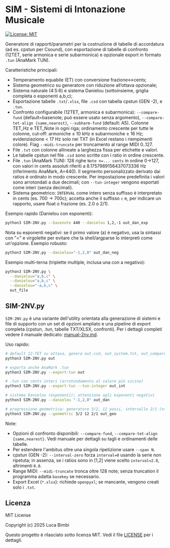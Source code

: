 # SIM - Sistemi di Intonazione Musicale

[![License: MIT](https://img.shields.io/badge/License-MIT-green.svg)](LICENSE)

Generatore di rapporti/parametri per la costruzione di tabelle di accordatura (ad es. cpstun per Csound),
con esportazione di tabelle di confronto (12TET, serie armonica e serie subarmonica) e opzionale export in formato `.tun` (AnaMark TUN).

Caratteristiche principali:
- Temperamento equabile (ET) con conversione frazione↔cents;
- Sistema geometrico su generatore con riduzione all’ottava opzionale;
- Sistema naturale (4:5:6) e sistema Danielou (sottoinsieme, griglia completa o esponenti a,b,c);
- Esportazione tabelle `.txt`/`.xlsx`, file `.csd` con tabella cpstun (GEN -2), e `.tun`.
- Confronto configurabile (12TET, armonica e subarmonica): `--compare-fund` (default=basenote; può essere usato senza argomento), `--compare-tet-align {same,nearest}`, `--subharm-fund` (default: A5). Colonne TET_Hz e TET_Note in ogni riga; ordinamento crescente per tutte le colonne, cut‑off: armoniche ≤ 10 kHz e subarmoniche ≥ 16 Hz; evidenziazione < 17 Hz solo nei TXT (in Excel restano i riempimenti colore). Flag `--midi-truncate` per troncamento al range MIDI 0..127.
- File `.txt` con colonne allineate a larghezza fissa per etichette e valori.
- Le tabelle cpstun nel file `.csd` sono scritte con i ratio in ordine crescente.
- File `.tun` (AnaMark TUN): 128 righe `Note n=... cents` in ordine 0→127, con valori in cents assoluti riferiti a 8.1757989156437073336 Hz (riferimento AnaMark, A=440). Il segmento personalizzato derivato dai ratios è ordinato in modo crescente. Per impostazione predefinita i valori sono arrotondati a due decimali; con `--tun-integer` vengono esportati come interi (senza decimali).
- Sistema geometrico: `INTERVAL` come intero senza suffisso è interpretato in cents (es. 700 → 700c); accetta anche il suffisso `c` e, per indicare un rapporto, usare float o frazione (es. 2.0 o 2/1).

Esempio rapido (Danielou con esponenti):
```bash
python3 SIM-2NV.py --basenote 440 --danielou 1,2,-1 out_dan_exp
```

Nota su esponenti negativi: se il primo valore (a) è negativo, usa la sintassi con "=" e virgolette per evitare che la shell/argparse lo interpreti come un'opzione.
Esempio robusto:
```bash
python3 SIM-2NV.py --danielou="-1,2,0" out_dan_neg
```

Esempio multi-terna (triplette multiple, inclusa una con a negativo):
```bash
python3 SIM-2NV.py \
  --danielou="a,b,c" \
  --danielou="a,b,c" \
  --danielou="-a,b,c" \
  out_file
```

## SIM-2NV.py
`SIM-2NV.py` è una variante dell'utility orientata alla generazione di sistemi e file di supporto con un set di opzioni ampliato e una pipeline di export completa (cpstun, .tun, tabelle TXT/XLSX, confronti). Per i dettagli completi vedere il manuale dedicato: [manual-2nv.md](manual-2nv.md).

Uso rapido:
```bash
# default 12-TET su ottava, genera out.csd, out_system.txt, out_compare.txt
python3 SIM-2NV.py out

# esporta anche AnaMark .tun
python3 SIM-2NV.py --export-tun out

# .tun con cents interi (arrotondamento al valore più vicino)
python3 SIM-2NV.py --export-tun --tun-integer out_int

# sistema Danielou (esponenti); attenzione agli esponenti negativi
python3 SIM-2NV.py --danielou "-1,2,0" out_dan

# progressione geometrica: generatore 3/2, 12 passi, intervallo 2/1 (ottava)
python3 SIM-2NV.py --geometric 3/2 12 2/1 out_geo
```

Note:
- Opzioni di confronto disponibili: `--compare-fund`, `--compare-tet-align {same,nearest}`. Vedi manuale per dettagli su tagli e ordinamenti delle tabelle.
- Per estendere l'ambitus oltre una singola ripetizione usare `--span N`.
- cpstun (GEN -2): `--interval-zero` forza `interval=0` usando la serie non ripetuta; in assenza, se i ratios sono in [1,2] viene scelto `interval=2.0`, altrimenti `0.0`.
- Range MIDI: `--midi-truncate` tronca oltre 128 note; senza truncation il programma adatta `basekey` se necessario.
- Export Excel (`*.xlsx`): richiede `openpyxl`; se mancante, vengono creati solo i `.txt`. 

## Licenza
MIT License

Copyright (c) 2025 Luca Bimbi

Questo progetto è rilasciato sotto licenza MIT. Vedi il file [LICENSE](LICENSE) per i dettagli.
